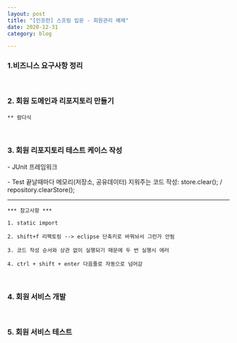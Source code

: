 ```yaml
---
layout: post
title: "[인프런] 스프링 입문 - 회원관리 예제"
date: 2020-12-31
category: blog

---
```


### 1.비즈니스 요구사항 정리

<br>

### 2. 회원 도메인과 리포지토리 만들기


```
** 람다식
```
<br>

### 3. 회원 리포지토리 테스트 케이스 작성

\- JUnit 프레임워크

\- Test 끝날때마다 메모리(저장소, 공유데이터) 지워주는 코드 작성: store.clear();  / repository.clearStore();

---

```
*** 참고사항 ***

1. static import

2. shift+f 리팩토링 --> eclipse 단축키로 바꿔놔서 그런가 안됨 

3. 코드 작성 순서와 상관 없이 실행되기 때문에 두 번 실행시 에러

4. ctrl + shift + enter 다음줄로 자동으로 넘어감
```
<br>

### 4. 회원 서비스 개발

<br>

### 5. 회원 서비스 테스트
